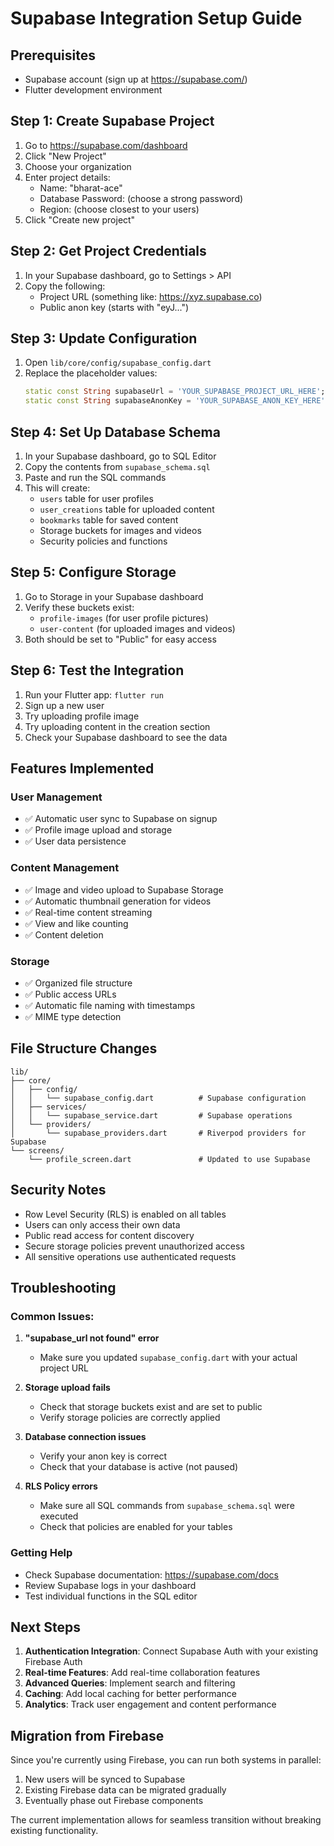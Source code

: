 # Supabase Integration Setup Guide

## Prerequisites

- Supabase account (sign up at https://supabase.com/)
- Flutter development environment

## Step 1: Create Supabase Project

1. Go to https://supabase.com/dashboard
2. Click "New Project"
3. Choose your organization
4. Enter project details:
   - Name: "bharat-ace"
   - Database Password: (choose a strong password)
   - Region: (choose closest to your users)
5. Click "Create new project"

## Step 2: Get Project Credentials

1. In your Supabase dashboard, go to Settings > API
2. Copy the following:
   - Project URL (something like: https://xyz.supabase.co)
   - Public anon key (starts with "eyJ...")

## Step 3: Update Configuration

1. Open `lib/core/config/supabase_config.dart`
2. Replace the placeholder values:
   ```dart
   static const String supabaseUrl = 'YOUR_SUPABASE_PROJECT_URL_HERE';
   static const String supabaseAnonKey = 'YOUR_SUPABASE_ANON_KEY_HERE';
   ```

## Step 4: Set Up Database Schema

1. In your Supabase dashboard, go to SQL Editor
2. Copy the contents from `supabase_schema.sql`
3. Paste and run the SQL commands
4. This will create:
   - `users` table for user profiles
   - `user_creations` table for uploaded content
   - `bookmarks` table for saved content
   - Storage buckets for images and videos
   - Security policies and functions

## Step 5: Configure Storage

1. Go to Storage in your Supabase dashboard
2. Verify these buckets exist:
   - `profile-images` (for user profile pictures)
   - `user-content` (for uploaded images and videos)
3. Both should be set to "Public" for easy access

## Step 6: Test the Integration

1. Run your Flutter app: `flutter run`
2. Sign up a new user
3. Try uploading profile image
4. Try uploading content in the creation section
5. Check your Supabase dashboard to see the data

## Features Implemented

### User Management

- ✅ Automatic user sync to Supabase on signup
- ✅ Profile image upload and storage
- ✅ User data persistence

### Content Management

- ✅ Image and video upload to Supabase Storage
- ✅ Automatic thumbnail generation for videos
- ✅ Real-time content streaming
- ✅ View and like counting
- ✅ Content deletion

### Storage

- ✅ Organized file structure
- ✅ Public access URLs
- ✅ Automatic file naming with timestamps
- ✅ MIME type detection

## File Structure Changes

```
lib/
├── core/
│   ├── config/
│   │   └── supabase_config.dart          # Supabase configuration
│   ├── services/
│   │   └── supabase_service.dart         # Supabase operations
│   └── providers/
│       └── supabase_providers.dart       # Riverpod providers for Supabase
└── screens/
    └── profile_screen.dart               # Updated to use Supabase
```

## Security Notes

- Row Level Security (RLS) is enabled on all tables
- Users can only access their own data
- Public read access for content discovery
- Secure storage policies prevent unauthorized access
- All sensitive operations use authenticated requests

## Troubleshooting

### Common Issues:

1. **"supabase_url not found" error**

   - Make sure you updated `supabase_config.dart` with your actual project URL

2. **Storage upload fails**

   - Check that storage buckets exist and are set to public
   - Verify storage policies are correctly applied

3. **Database connection issues**

   - Verify your anon key is correct
   - Check that your database is active (not paused)

4. **RLS Policy errors**
   - Make sure all SQL commands from `supabase_schema.sql` were executed
   - Check that policies are enabled for your tables

### Getting Help

- Check Supabase documentation: https://supabase.com/docs
- Review Supabase logs in your dashboard
- Test individual functions in the SQL editor

## Next Steps

1. **Authentication Integration**: Connect Supabase Auth with your existing Firebase Auth
2. **Real-time Features**: Add real-time collaboration features
3. **Advanced Queries**: Implement search and filtering
4. **Caching**: Add local caching for better performance
5. **Analytics**: Track user engagement and content performance

## Migration from Firebase

Since you're currently using Firebase, you can run both systems in parallel:

1. New users will be synced to Supabase
2. Existing Firebase data can be migrated gradually
3. Eventually phase out Firebase components

The current implementation allows for seamless transition without breaking existing functionality.
